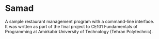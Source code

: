 # Samad
A sample restaurant management program with a command-line interface. It was written as part of the final project to CE101 Fundamentals of Programming at Amirkabir University of Technology (Tehran Polytechnic).
